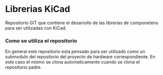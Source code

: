 # Librerias KiCad #

Repositorio GIT que contiene el desarrollo de las librerias de componetens para ser utilizadas con KiCad.

### Como se utiliza el repositorio ###

En general este repositorio esta pensado para ser utilizado como un submodulo del repositorio del proyecto de hardware correspondiente. En este caso el mismo se clona automaticamente cuando se clona el repositorio padre.
